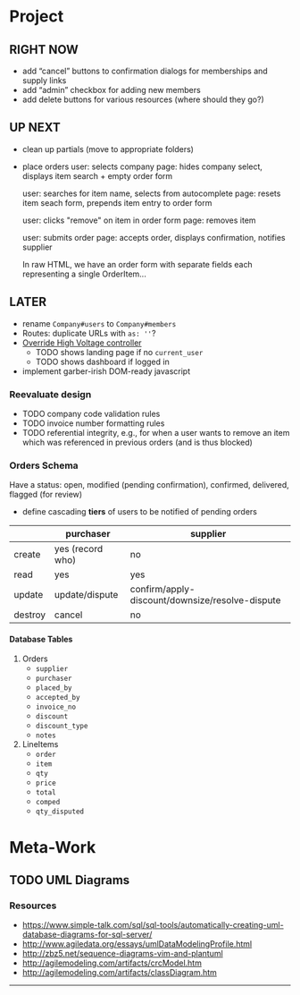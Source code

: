 Project
================================================================================

## RIGHT NOW

* add “cancel” buttons to confirmation dialogs for memberships and supply links
* add “admin” checkbox for adding new members
* add delete buttons for various resources (where should they go?)

## UP NEXT

* clean up partials (move to appropriate folders)
* place orders
  user: selects company
  page: hides company select, displays item search + empty order form

  user: searches for item name, selects from autocomplete
  page: resets item seach form, prepends item entry to order form

  user: clicks "remove" on item in order form
  page: removes item

  user: submits order
  page: accepts order, displays confirmation, notifies supplier

  In raw HTML, we have an order form with separate fields each representing a single OrderItem...

## LATER

* rename `Company#users` to `Company#members`
* Routes: duplicate URLs with `as: ''`?
* [Override High Voltage controller][hv]
  * TODO shows landing page if no `current_user`
  * TODO shows dashboard if logged in
* implement garber-irish DOM-ready javascript

### Reevaluate design

* TODO company code validation rules
* TODO invoice number formatting rules
* TODO referential integrity, e.g., for when a user wants to remove an
       item which was referenced in previous orders (and is thus blocked)

### Orders Schema

Have a status: open, modified (pending confirmation), confirmed, delivered, flagged (for review)

* define cascading **tiers** of users to be notified of pending orders

|         | purchaser        | supplier                                        |
| ------- | ---------------- | ----------------------------------------------- |
| create  | yes (record who) | no                                              |
| read    | yes              | yes                                             |
| update  | update/dispute   | confirm/apply-discount/downsize/resolve-dispute |
| destroy | cancel           | no                                              |

#### Database Tables

1. Orders
   * `supplier`
   * `purchaser`
   * `placed_by`
   * `accepted_by`
   * `invoice_no`
   * `discount`
   * `discount_type`
   * `notes`
2. LineItems
   * `order`
   * `item`
   * `qty`
   * `price`
   * `total`
   * `comped`
   * `qty_disputed`

Meta-Work
================================================================================

## TODO UML Diagrams

### Resources

  * https://www.simple-talk.com/sql/sql-tools/automatically-creating-uml-database-diagrams-for-sql-server/
  * http://www.agiledata.org/essays/umlDataModelingProfile.html
  * http://zbz5.net/sequence-diagrams-vim-and-plantuml
  * http://agilemodeling.com/artifacts/crcModel.htm
  * http://agilemodeling.com/artifacts/classDiagram.htm

---

[hv]: https://github.com/thoughtbot/high_voltage#override
